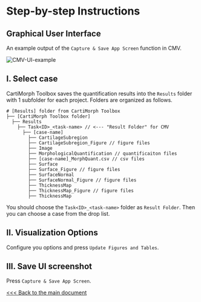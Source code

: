 # Step-by-step Instructions

## Graphical User Interface

An example output of the `Capture & Save App Screen` function in CMV.

![CMV-UI-example](instructions.assets/CMV-UI-example.png)

## I. Select case

CartiMorph Toolbox saves the quantification results into the `Results` folder with 1 subfolder for each project.  Folders are organized as follows.

```
# [Results] folder from CartiMorph Toolbox
├── [CartiMorph Toolbox folder]
  ├── Results
    ├── Task<ID>_<task-name> // <--- "Result Folder" for CMV
      ├── [case-name]
        ├── CartilageSubregion
        ├── CartilageSubregion_Figure // figure files
        ├── Image
        ├── MorphologicalQuantification // quantificaiton files
        ├── [case-name]_MorphQuant.csv // csv files
        ├── Surface
        ├── Surface_Figure // figure files
        ├── SurfaceNormal
        ├── SurfaceNormal_Figure // figure files
        ├── ThicknessMap
        ├── ThicknessMap_Figure // figure files
        ├── ThicknessMap
  ```

You should choose the `Task<ID>_<task-name>` folder as `Result Folder`. Then you can choose a case from the drop list.

## II. Visualization Options

Configure you options and press `Update Figures and Tables`.

## III. Save UI screenshot

Press `Capture & Save App Screen`.



[<<< Back to the main document](https://github.com/YongchengYAO/CartiMorph-Viewer/tree/main)
